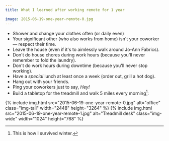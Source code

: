 ```yaml
---
title: What I learned after working remote for 1 year

image: 2015-06-19-one-year-remote-0.jpg
---
```


- Shower and change your clothes often (or daily even)
- Your significant other (who also works from home) isn't your coworker &mdash; respect their time.
- Leave the house (even if it's to aimlessly walk around Jo-Ann Fabrics).
- Don't do house chores during work hours (because you'll never remember to fold the laundry).
- Don't do work hours during downtime (because you'll never stop working).
- Have a _special_ lunch at least once a week (order out, grill a hot dog).
- Hang out with your friends.
- Ping your coworkers just to say, _Hey!_
- Build a tabletop for the treadmill and walk 5 miles every morning[^1]:

<div class="photos">
{% include img.html src="2015-06-19-one-year-remote-0.jpg" alt="office" class="img-tall" width="2448" height="3264" %}
{% include img.html src="2015-06-19-one-year-remote-1.jpg" alt="Treadmill desk" class="img-wide" width="1024" height="768" %}
</div>

[^1]: This is how I survived winter.
